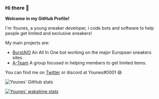 ### Hi there 👋

**Welcome in my GitHub Profile!**

I'm Younes, a young sneaker developer, i code bots and software to help people get limited and exclusive sneakers!

My main projects are:

- [BurstAIO](https://burstaio.com) An All In One bot working on the major European sneakers sites
- [A-Team](https://ateam-eu.com) A group focused in helping members to get limited items.

You can find me on [Twitter](https://twitter.com/you_aio) or discord at Younes#0001 😄



![Younes' GitHub stats](https://github-readme-stats.vercel.app/api?username=younesdev1&show_icons=true&theme=tokyonight&count_private=true)


[![Younes' wakatime stats](https://github-readme-stats.vercel.app/api/wakatime?username=younesdev1)](https://github.com/anuraghazra/github-readme-stats)
